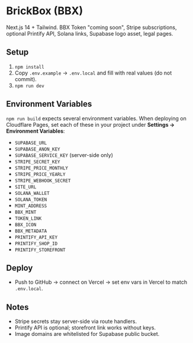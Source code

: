 # BrickBox (BBX)

Next.js 14 + Tailwind. BBX Token "coming soon", Stripe subscriptions, optional Printify API, Solana links, Supabase logo asset, legal pages.

## Setup
1. `npm install`
2. Copy `.env.example` → `.env.local` and fill with real values (do not commit).
3. `npm run dev`

## Environment Variables
`npm run build` expects several environment variables. When deploying on Cloudflare Pages, set each of these in your project under **Settings → Environment Variables**:

- `SUPABASE_URL`
- `SUPABASE_ANON_KEY`
- `SUPABASE_SERVICE_KEY` (server-side only)
- `STRIPE_SECRET_KEY`
- `STRIPE_PRICE_MONTHLY`
- `STRIPE_PRICE_YEARLY`
- `STRIPE_WEBHOOK_SECRET`
- `SITE_URL`
- `SOLANA_WALLET`
- `SOLANA_TOKEN`
- `MINT_ADDRESS`
- `BBX_MINT`
- `TOKEN_LINK`
- `BBX_ICON`
- `BBX_METADATA`
- `PRINTIFY_API_KEY`
- `PRINTIFY_SHOP_ID`
- `PRINTIFY_STOREFRONT`

## Deploy
- Push to GitHub → connect on Vercel → set env vars in Vercel to match `.env.local`.

## Notes
- Stripe secrets stay server-side via route handlers.
- Printify API is optional; storefront link works without keys.
- Image domains are whitelisted for Supabase public bucket.
